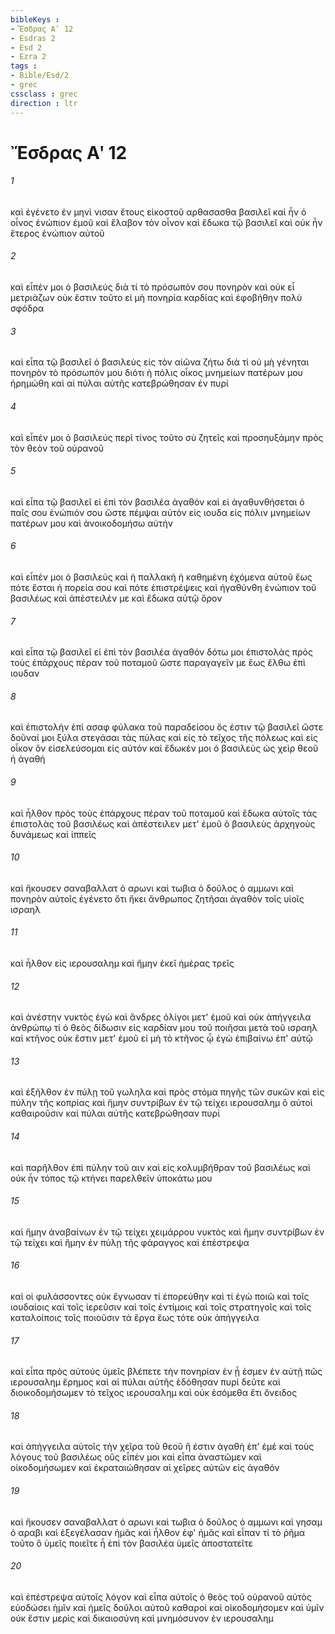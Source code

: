 ```yaml
---
bibleKeys : 
- Ἔσδρας Αʹ 12
- Esdras 2
- Esd 2
- Ezra 2
tags : 
- Bible/Esd/2
- grec
cssclass : grec
direction : ltr
---
```


# Ἔσδρας Αʹ 12

###### 1
καὶ ἐγένετο ἐν μηνὶ νισαν ἔτους εἰκοστοῦ αρθασασθα βασιλεῖ καὶ ἦν ὁ οἶνος ἐνώπιον ἐμοῦ καὶ ἔλαβον τὸν οἶνον καὶ ἔδωκα τῷ βασιλεῖ καὶ οὐκ ἦν ἕτερος ἐνώπιον αὐτοῦ
###### 2
καὶ εἶπέν μοι ὁ βασιλεύς διὰ τί τὸ πρόσωπόν σου πονηρὸν καὶ οὐκ εἶ μετριάζων οὐκ ἔστιν τοῦτο εἰ μὴ πονηρία καρδίας καὶ ἐφοβήθην πολὺ σφόδρα
###### 3
καὶ εἶπα τῷ βασιλεῖ ὁ βασιλεὺς εἰς τὸν αἰῶνα ζήτω διὰ τί οὐ μὴ γένηται πονηρὸν τὸ πρόσωπόν μου διότι ἡ πόλις οἶκος μνημείων πατέρων μου ἠρημώθη καὶ αἱ πύλαι αὐτῆς κατεβρώθησαν ἐν πυρί
###### 4
καὶ εἶπέν μοι ὁ βασιλεύς περὶ τίνος τοῦτο σὺ ζητεῖς καὶ προσηυξάμην πρὸς τὸν θεὸν τοῦ οὐρανοῦ
###### 5
καὶ εἶπα τῷ βασιλεῖ εἰ ἐπὶ τὸν βασιλέα ἀγαθόν καὶ εἰ ἀγαθυνθήσεται ὁ παῖς σου ἐνώπιόν σου ὥστε πέμψαι αὐτὸν εἰς ιουδα εἰς πόλιν μνημείων πατέρων μου καὶ ἀνοικοδομήσω αὐτήν
###### 6
καὶ εἶπέν μοι ὁ βασιλεὺς καὶ ἡ παλλακὴ ἡ καθημένη ἐχόμενα αὐτοῦ ἕως πότε ἔσται ἡ πορεία σου καὶ πότε ἐπιστρέψεις καὶ ἠγαθύνθη ἐνώπιον τοῦ βασιλέως καὶ ἀπέστειλέν με καὶ ἔδωκα αὐτῷ ὅρον
###### 7
καὶ εἶπα τῷ βασιλεῖ εἰ ἐπὶ τὸν βασιλέα ἀγαθόν δότω μοι ἐπιστολὰς πρὸς τοὺς ἐπάρχους πέραν τοῦ ποταμοῦ ὥστε παραγαγεῖν με ἕως ἔλθω ἐπὶ ιουδαν
###### 8
καὶ ἐπιστολὴν ἐπὶ ασαφ φύλακα τοῦ παραδείσου ὅς ἐστιν τῷ βασιλεῖ ὥστε δοῦναί μοι ξύλα στεγάσαι τὰς πύλας καὶ εἰς τὸ τεῖχος τῆς πόλεως καὶ εἰς οἶκον ὃν εἰσελεύσομαι εἰς αὐτόν καὶ ἔδωκέν μοι ὁ βασιλεὺς ὡς χεὶρ θεοῦ ἡ ἀγαθή
###### 9
καὶ ἦλθον πρὸς τοὺς ἐπάρχους πέραν τοῦ ποταμοῦ καὶ ἔδωκα αὐτοῖς τὰς ἐπιστολὰς τοῦ βασιλέως καὶ ἀπέστειλεν μετ' ἐμοῦ ὁ βασιλεὺς ἀρχηγοὺς δυνάμεως καὶ ἱππεῖς
###### 10
καὶ ἤκουσεν σαναβαλλατ ὁ αρωνι καὶ τωβια ὁ δοῦλος ὁ αμμωνι καὶ πονηρὸν αὐτοῖς ἐγένετο ὅτι ἥκει ἄνθρωπος ζητῆσαι ἀγαθὸν τοῖς υἱοῖς ισραηλ
###### 11
καὶ ἦλθον εἰς ιερουσαλημ καὶ ἤμην ἐκεῖ ἡμέρας τρεῖς
###### 12
καὶ ἀνέστην νυκτὸς ἐγὼ καὶ ἄνδρες ὀλίγοι μετ' ἐμοῦ καὶ οὐκ ἀπήγγειλα ἀνθρώπῳ τί ὁ θεὸς δίδωσιν εἰς καρδίαν μου τοῦ ποιῆσαι μετὰ τοῦ ισραηλ καὶ κτῆνος οὐκ ἔστιν μετ' ἐμοῦ εἰ μὴ τὸ κτῆνος ᾧ ἐγὼ ἐπιβαίνω ἐπ' αὐτῷ
###### 13
καὶ ἐξῆλθον ἐν πύλῃ τοῦ γωληλα καὶ πρὸς στόμα πηγῆς τῶν συκῶν καὶ εἰς πύλην τῆς κοπρίας καὶ ἤμην συντρίβων ἐν τῷ τείχει ιερουσαλημ ὃ αὐτοὶ καθαιροῦσιν καὶ πύλαι αὐτῆς κατεβρώθησαν πυρί
###### 14
καὶ παρῆλθον ἐπὶ πύλην τοῦ αιν καὶ εἰς κολυμβήθραν τοῦ βασιλέως καὶ οὐκ ἦν τόπος τῷ κτήνει παρελθεῖν ὑποκάτω μου
###### 15
καὶ ἤμην ἀναβαίνων ἐν τῷ τείχει χειμάρρου νυκτὸς καὶ ἤμην συντρίβων ἐν τῷ τείχει καὶ ἤμην ἐν πύλῃ τῆς φάραγγος καὶ ἐπέστρεψα
###### 16
καὶ οἱ φυλάσσοντες οὐκ ἔγνωσαν τί ἐπορεύθην καὶ τί ἐγὼ ποιῶ καὶ τοῖς ιουδαίοις καὶ τοῖς ἱερεῦσιν καὶ τοῖς ἐντίμοις καὶ τοῖς στρατηγοῖς καὶ τοῖς καταλοίποις τοῖς ποιοῦσιν τὰ ἔργα ἕως τότε οὐκ ἀπήγγειλα
###### 17
καὶ εἶπα πρὸς αὐτούς ὑμεῖς βλέπετε τὴν πονηρίαν ἐν ᾗ ἐσμεν ἐν αὐτῇ πῶς ιερουσαλημ ἔρημος καὶ αἱ πύλαι αὐτῆς ἐδόθησαν πυρί δεῦτε καὶ διοικοδομήσωμεν τὸ τεῖχος ιερουσαλημ καὶ οὐκ ἐσόμεθα ἔτι ὄνειδος
###### 18
καὶ ἀπήγγειλα αὐτοῖς τὴν χεῖρα τοῦ θεοῦ ἥ ἐστιν ἀγαθὴ ἐπ' ἐμέ καὶ τοὺς λόγους τοῦ βασιλέως οὓς εἶπέν μοι καὶ εἶπα ἀναστῶμεν καὶ οἰκοδομήσωμεν καὶ ἐκραταιώθησαν αἱ χεῖρες αὐτῶν εἰς ἀγαθόν
###### 19
καὶ ἤκουσεν σαναβαλλατ ὁ αρωνι καὶ τωβια ὁ δοῦλος ὁ αμμωνι καὶ γησαμ ὁ αραβι καὶ ἐξεγέλασαν ἡμᾶς καὶ ἦλθον ἐφ' ἡμᾶς καὶ εἶπαν τί τὸ ῥῆμα τοῦτο ὃ ὑμεῖς ποιεῖτε ἦ ἐπὶ τὸν βασιλέα ὑμεῖς ἀποστατεῖτε
###### 20
καὶ ἐπέστρεψα αὐτοῖς λόγον καὶ εἶπα αὐτοῖς ὁ θεὸς τοῦ οὐρανοῦ αὐτὸς εὐοδώσει ἡμῖν καὶ ἡμεῖς δοῦλοι αὐτοῦ καθαροί καὶ οἰκοδομήσομεν καὶ ὑμῖν οὐκ ἔστιν μερὶς καὶ δικαιοσύνη καὶ μνημόσυνον ἐν ιερουσαλημ
